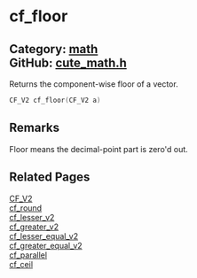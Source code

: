 [](../header.md ':include')

# cf_floor

Category: [math](/api_reference?id=math)  
GitHub: [cute_math.h](https://github.com/RandyGaul/cute_framework/blob/master/include/cute_math.h)  
---

Returns the component-wise floor of a vector.

```cpp
CF_V2 cf_floor(CF_V2 a)
```

## Remarks

Floor means the decimal-point part is zero'd out.

## Related Pages

[CF_V2](/math/cf_v2.md)  
[cf_round](/math/cf_round.md)  
[cf_lesser_v2](/math/cf_lesser_v2.md)  
[cf_greater_v2](/math/cf_greater_v2.md)  
[cf_lesser_equal_v2](/math/cf_lesser_equal_v2.md)  
[cf_greater_equal_v2](/math/cf_greater_equal_v2.md)  
[cf_parallel](/math/cf_parallel.md)  
[cf_ceil](/math/cf_ceil.md)  
